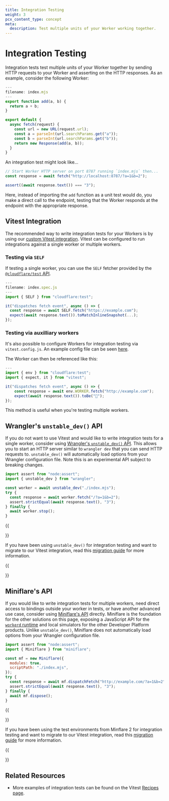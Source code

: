 ```yaml
---
title: Integration Testing
weight: 3
pcx_content_type: concept
meta:
  description: Test multiple units of your Worker working together.
---
```


# Integration Testing

Integration tests test multiple units of your Worker together by sending HTTP requests to your Worker and asserting on the HTTP responses. As an example, consider the following Worker:

```js
---
filename: index.mjs
---
export function add(a, b) {
  return a + b;
}

export default {
  async fetch(request) {
    const url = new URL(request.url);
    const a = parseInt(url.searchParams.get("a"));
    const b = parseInt(url.searchParams.get("b"));
    return new Response(add(a, b));
  }
}
```

An integration test might look like...

```js
// Start Worker HTTP server on port 8787 running `index.mjs` then...
const response = await fetch("http://localhost:8787/?a=1&b=2");

assert((await response.text()) === "3");
```

Here, instead of importing the `add` function as a unit test would do, you make a direct call to the endpoint, testing that the Worker responds at the endpoint with the appropriate response.

## Vitest Integration

The recommended way to write integration tests for your Workers is by using our [custom Vitest integration](/workers/testing/vitest/get-started/). Vitest can be configured to run integrations against a single worker or multiple workers.

### Testing via `SELF`

If testing a single worker, you can use the `SELF` fetcher provided by the [`@cloudflare/test` API](/workers/testing/vitest-integration/test-apis/). 

```js
---
filename: index.spec.js
---
import { SELF } from "cloudflare:test";

it("dispatches fetch event", async () => {
  const response = await SELF.fetch("https://example.com");
  expect(await response.text()).toMatchInlineSnapshot(...);
});
```

### Testing via auxilliary workers

It's also possible to configure Workers for integration testing via `vitest.config.js`. An example config file can be seen [here](https://github.com/cloudflare/workers-sdk/blob/bcoll/vitest-pool-workers-examples/fixtures/vitest-pool-workers-examples/basics-integration-auxiliary/vitest.config.ts).

The Worker can then be referenced like this: 

```js
---
import { env } from "cloudflare:test";
import { expect, it } from "vitest";

it("dispatches fetch event", async () => {
	const response = await env.WORKER.fetch("http://example.com");
	expect(await response.text()).toBe("👋");
});
```

This method is useful when you're testing multiple workers.

## Wrangler's `unstable_dev()` API

If you do not want to use Vitest and would like to write integration tests for a single worker, consider using [Wrangler's `unstable_dev()` API](/workers/wrangler/api/#unstable_dev). This allows you to start an HTTP server similar to `wrangler dev` that you can send HTTP requests to. `unstable_dev()` will automatically load options from your Wrangler configuration file. Note this is an experimental API subject to breaking changes.

```js
import assert from "node:assert";
import { unstable_dev } from "wrangler";

const worker = await unstable_dev("./index.mjs");
try {
  const response = await worker.fetch("/?a=1&b=2");
  assert.strictEqual(await response.text(), "3");
} finally {
  await worker.stop();
}
```

{{<Aside type="note">}}

If you have been using `unstable_dev()` for integration testing and want to migrate to our Vitest integration, read this [migration guide](/workers/testing/vitest-integration/get-started/migrate-from-unstable-dev/) for more information.

{{</Aside>}}

## Miniflare's API

If you would like to write integration tests for multiple workers, need direct access to bindings outside your worker in tests, or have another advanced use case, consider using [Miniflare's API](https://github.com/cloudflare/workers-sdk/blob/main/packages/miniflare/README.md) directly. Miniflare is the foundation for the other solutions on this page, exposing a JavaScript API for the [`workerd` runtime](https://github.com/cloudflare/workerd) and local simulators for the other Developer Platform products. Unlike `unstable_dev()`, Miniflare does not automatically load options from your Wrangler configuration file.

```js
import assert from "node:assert";
import { Miniflare } from "miniflare";

const mf = new Miniflare({
  modules: true,
  scriptPath: "./index.mjs",
});
try {
  const response = await mf.dispatchFetch("http://example.com/?a=1&b=2");
  assert.strictEqual(await response.text(), "3");
} finally {
  await mf.dispose();
}
```

{{<Aside type="note">}}

If you have been using the test environments from Minflare 2 for integration testing and want to migrate to our Vitest integration, read this [migration guide](/workers/testing/vitest-integration/get-started/migrate-from-miniflare-2/) for more information.

{{</Aside>}}

## Related Resources

- More examples of integration tests can be found on the Vitest [Recipes page](/workers/testing/vitest-integration/recipes).
